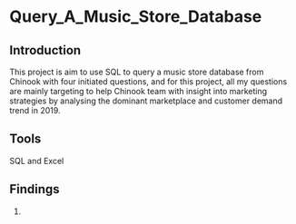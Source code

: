 # Query_A_Music_Store_Database

## Introduction
This project is aim to use SQL to query a music store database from Chinook with four initiated questions, and for this project, all my questions are mainly targeting to help Chinook team with insight into marketing strategies by analysing the dominant marketplace and customer demand trend in 2019. 

## Tools
SQL and Excel 

## Findings 

1. 
